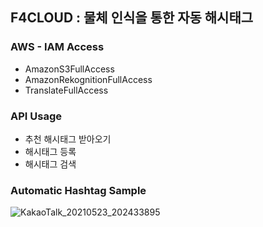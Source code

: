 ## F4CLOUD : 물체 인식을 통한 자동 해시태그

### AWS - IAM Access
   -  AmazonS3FullAccess
   -  AmazonRekognitionFullAccess
   - TranslateFullAccess

### API Usage
* 추천 해시태그 받아오기
* 해시태그 등록
* 해시태그 검색

### Automatic Hashtag Sample
![KakaoTalk_20210523_202433895](https://user-images.githubusercontent.com/68395698/119258717-e9e6af80-bc05-11eb-8962-9abdb36f77b8.gif)
